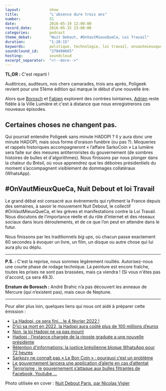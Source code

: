 ```yaml
---
layout:             show
title:              "L'absence dure trois ans"
number:             51
date:               2016-05-19 12:00:00
record_date:        2016-05-15 23:00:00
categories:         podcast
theme_debat:        "Nuit Debout, #OnVautMieuxQueCa, Loi Travail"
duration:           "1:28:15"
keywords:           politique, technologie, loi travail, onvautmieuxqueca, nuit debout, sarkozy, terrorisme, whatsapp
soundclound_id:     "270490665"
hosting:            soundcloud
excerpt_separator:  "<!--more-->"
---
```


**TL;DR :** C'est reparti !

Auditrices, auditeurs, nos chers camarades, trois ans après, Poligeek revient pour une 51ème édition qui marque le début d’une nouvelle ère.

Alors que [Borosch](http://twitter.com/borosch) et [Fabien](http://twitter.com/CaptainLiban) explorent des contrées lointaines, [Adrien](http://twitter.com/adhumi) reste fidèle à la Ville Lumière et c'est à distance que nous enregistrerons ces nouveaux épisodes.

## Certaines choses ne changent pas.

Qui pourrait entendre Poligeek sans minute HADOPI ? Il y aura donc une minute HADOPI, mais sous forme d’oraison funèbre (ou pas ?).
Moqueries et rappels historiques accompagneront « l’affaire SarkoCoin »
La lumière sera faite sur des mesures antiterroristes du gouvernement (de sombres histoires de bulles et d'algorithmes).
Nous finissons par nous plonger dans la chaleur du Brésil, où vous apprendrez que les déboires présidentiels du moment s’accompagnent visiblement de dommages collatéraux (WhatsApp).

## \#OnVautMieuxQueCa, Nuit Debout et loi Travail

Le grand débat est consacré aux événements qui rythment la France depuis des semaines, à savoir le mouvement Nuit Debout, le collectif #OnVautMieuxQueCa, et les grèves et manifestations contre la Loi Travail. Nous discutons de l’importance réelle et du rôle d’internet et des réseaux sociaux dans leurs déroulements, et de ce que l’on peut en attendre dans le futur.

Nous finissons par les traditionnels ​*big ups*​, où chacun passe exactement 60 secondes à évoquer un livre, un film, un disque ou autre chose qui lui aura plu ou déplu.

---

**P.S. :** C'est la reprise, nous sommes légèrement rouillés. Autorisez-nous une courte phase de rodage technique. La peinture est encore fraîche, toutes les prises ne sont pas brassées, mais ça viendra ! (Si vous n'êtes pas d'accord, ça sera 49.3).

**Erratum de Borosch :** André Brahic n’a pas découvert les anneaux de Mercure (qui n’existent pas), mais ceux de Neptune.

<!--more-->

---

Pour aller plus loin, quelques liens qui nous ont aidé à préparer cette émission :

- [La Hadopi, ce sera fini… le 4 février 2022 !](http://www.numerama.com/politique/167219-hadopi-ce-sera-fini-le-4-fevrier-2022.html)
- [D’ici sa mort en 2022, la Hadopi aura coûté plus de 100 millions d’euros](http://www.numerama.com/politique/167402-budget-hadopi.html)
- [Non, la loi Hadopi ne va pas mourir](http://www.numerama.com/tech/167495-non-loi-hadopi-ne-va-mourir.html)
- [Hadopi : l’instance chargée de la riposte graduée a une nouvelle présidente](http://www.numerama.com/politique/168664-hadopi-linstance-chargee-de-la-riposte-graduee-a-une-nouvelle-presidente.html)
- [Rétention d'informations: la justice brésilienne bloque WhatsApp pour 72 heures](http://lexpansion.lexpress.fr/high-tech/retention-d-informations-la-justice-bresilienne-bloque-whatsapp-pour-72-heures_1788409.html)
- [Sarkozy ne connaît pas « Le Bon Coin » : pourquoi c’est un problème](http://www.numerama.com/politique/170228-sarkozy-ne-connait-pas-le-bon-coin-pourquoi-cest-un-probleme.html)
- [Le gouvernement lancera une application d’alerte en cas d’attentat](http://www.numerama.com/politique/169139-le-gouvernement-lancera-une-application-dalerte-en-cas-dattentat.html)
- [Terrorisme : le gouvernement s’attaque aux bulles filtrantes de Facebook, Youtube,…](http://www.numerama.com/politique/169282-terrorisme-le-gouvernement-sattaque-aux-bulles-filtrantes-de-facebook-youtube.html)

Photo utilisée en cover : [Nuit Debout Paris, par Nicolas Vigier](https://www.flickr.com/photos/boklm/26345375355/in/photolist-G93Wez-FJxADy-Ga5K1x-GgQKhf-fp9LL2-G93QXx-GaXe9x-G1Tq6A-FK255w-FjLrxu-Fed51q-G3NFhz-G3EtkV-8JKriV-7AZ89p-G3NGsa-dRDQwa-GDoi9j-GHFUtK-dJ7d8K-dJc6tq-bXUhQj-GfYsF5-9SMh3u-FMt4pT-9oJbbP-6peMyn-GnRKpy-fpoQUS-FLnTTz-dRKuk3-FSZaoB-GzTXB2-k1v7TU-dJc9NU-FLcXjU-FjLD4W-GFKnet-GxwBTu-dJ6Qpn-dJ6BeX-FMrzgQ-9SKwH2-dhym6J-8ETBuJ-dmwdQo-bXUh1y-GgEabu-9SP8YL-pH9ALf/)
